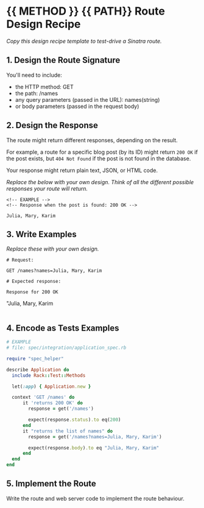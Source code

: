 # {{ METHOD }} {{ PATH}} Route Design Recipe

_Copy this design recipe template to test-drive a Sinatra route._

## 1. Design the Route Signature

You'll need to include:
  * the HTTP method: GET
  * the path: /names
  * any query parameters (passed in the URL): names(string)
  * or body parameters (passed in the request body)

## 2. Design the Response

The route might return different responses, depending on the result.

For example, a route for a specific blog post (by its ID) might return `200 OK` if the post exists, but `404 Not Found` if the post is not found in the database.

Your response might return plain text, JSON, or HTML code. 

_Replace the below with your own design. Think of all the different possible responses your route will return._

```
<!-- EXAMPLE -->
<!-- Response when the post is found: 200 OK -->

Julia, Mary, Karim
```

## 3. Write Examples

_Replace these with your own design._

```
# Request:

GET /names?names=Julia, Mary, Karim

# Expected response:

Response for 200 OK
```
"Julia, Mary, Karim
```

```

## 4. Encode as Tests Examples

```ruby
# EXAMPLE
# file: spec/integration/application_spec.rb

require "spec_helper"

describe Application do
  include Rack::Test::Methods

  let(:app) { Application.new }

  context 'GET /names' do
      it 'returns 200 OK' do
        response = get('/names')

        expect(response.status).to eq(200)
      end
      it "returns the list of names" do
        response = get('/names?names=Julia, Mary, Karim')

        expect(response.body).to eq "Julia, Mary, Karim"
      end
  end     
end
```

## 5. Implement the Route

Write the route and web server code to implement the route behaviour.

